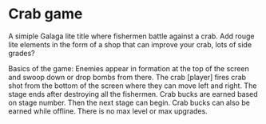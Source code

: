 # Crab game

A simiple Galaga lite title where fishermen battle against a crab. Add rouge lite elements in the form of a shop that can improve your crab, lots of side grades?

Basics of the game:
Enemies appear in formation at the top of the screen and swoop down or drop bombs from there. The crab [player] fires crab shot from the bottom of the screen where they can move left and right. The stage ends after destroying all the fishermen. Crab bucks are earned based on stage number. Then the next stage can begin. Crab bucks can also be earned while offline. There is no max level or max upgrades.